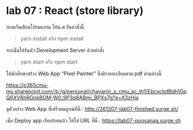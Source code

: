 # lab 07 : React (store library)

ก่อนเริ่มเขียนโปรมแกรม ให้น.ศ.รันคำสั่งนี้

> yarn install หรือ npm install

จากนั้นให้รันตัว Development Server ด้วยคำสั่ง

> yarn start หรือ npm start

ให้นักศึกษาสร้าง Web App “Pixel Painter” ซึ่งมีรายละเอียดตาม pdf ด้านล่างนี้

https://o365cmu-my.sharepoint.com/:b:/g/personal/chayanin_s_cmu_ac_th1/EbcxcbdBdh1GpQ6XV6hRGnkBGM-W0_9P3q8ABmj_BPXs7g?e=X3zHja

ดูตัวอย่าง Web App ที่เสร็จสมบูรณ์ที่นี่ : http://261207-lab07-finished.surge.sh/

เมื่อ Deploy app เรียบร้อยแล้ว ให้ใส่ URL ที่นี่ : https://lab07-poosanaa.surge.sh
